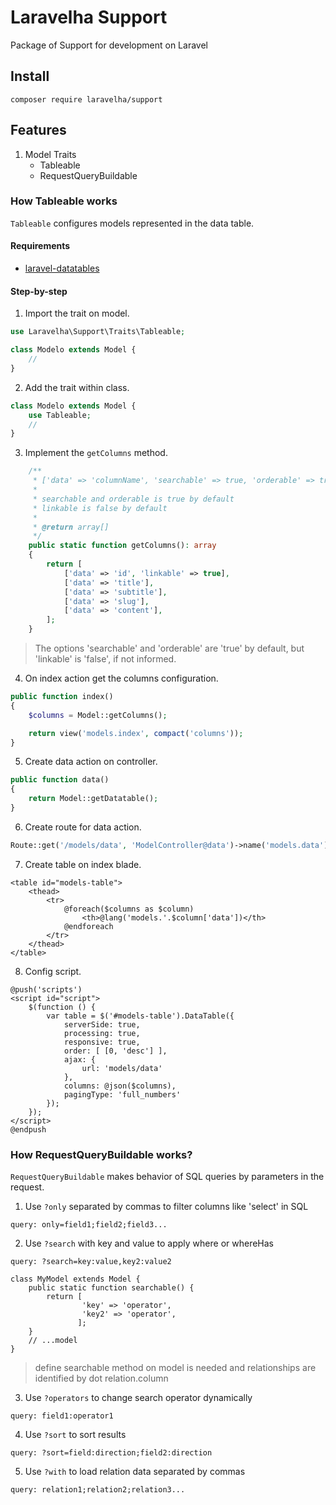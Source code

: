 # Laravelha Support
Package of Support for development on Laravel

## Install
```shell script
composer require laravelha/support
```

## Features
1. Model Traits
    * Tableable
    * RequestQueryBuildable

### How Tableable works
`Tableable` configures models represented in the data table.

#### Requirements
* [laravel-datatables](https://github.com/yajra/laravel-datatables)

#### Step-by-step
1. Import the trait on model.
```php
use Laravelha\Support\Traits\Tableable;

class Modelo extends Model {
    //
}
``` 
2. Add the trait within class.
```php
class Modelo extends Model {
    use Tableable;
    //
}
```
3. Implement the `getColumns` method.
```php
    /**
     * ['data' => 'columnName', 'searchable' => true, 'orderable' => true, 'linkable' => false]
     *
     * searchable and orderable is true by default
     * linkable is false by default
     *
     * @return array[]
     */
    public static function getColumns(): array
    {
        return [
            ['data' => 'id', 'linkable' => true],
            ['data' => 'title'],
            ['data' => 'subtitle'],
            ['data' => 'slug'],
            ['data' => 'content'],
        ];
    }
```
> The options 'searchable' and 'orderable' are 'true' by default, but 'linkable' is 'false', if not informed.

4. On index action get the columns configuration.
```php
public function index()
{
    $columns = Model::getColumns();

    return view('models.index', compact('columns'));
}
```

5. Create data action on controller.
```php
public function data()
{
    return Model::getDatatable();
}
```

6. Create route for data action.
```php
Route::get('/models/data', 'ModelController@data')->name('models.data');
```

7. Create table on index blade.
```blade
<table id="models-table">
    <thead>
        <tr>
            @foreach($columns as $column)
                <th>@lang('models.'.$column['data'])</th>
            @endforeach
        </tr>
    </thead>
</table>
```

8. Config script.
```blade
@push('scripts')
<script id="script">
    $(function () {
        var table = $('#models-table').DataTable({
            serverSide: true,
            processing: true,
            responsive: true,
            order: [ [0, 'desc'] ],
            ajax: {
                url: 'models/data'
            },
            columns: @json($columns),
            pagingType: 'full_numbers'
        });
    });
</script>
@endpush
```

### How RequestQueryBuildable works?
`RequestQueryBuildable` makes behavior of SQL queries by parameters in the request.  

1. Use `?only` separated by commas to filter columns like 'select' in SQL
```
query: only=field1;field2;field3...
```
2. Use `?search` with key and value to apply where or whereHas
```
query: ?search=key:value,key2:value2

class MyModel extends Model {
    public static function searchable() {
        return [
                'key' => 'operator',
                'key2' => 'operator',
               ];
    }
    // ...model
} 

```
> define searchable method on model is needed and relationships are identified by dot relation.column
3. Use `?operators` to change search operator dynamically
```
query: field1:operator1
```
4. Use `?sort` to sort results
```
query: ?sort=field:direction;field2:direction
```
5. Use `?with` to load relation data separated by commas
```
query: relation1;relation2;relation3...
```
